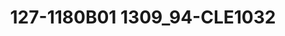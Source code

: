 ---
title: 127-1180B01 1309_94-CLE1032
image: 127-1180B01 1309_94-CLE1032.jpg
brand: sposo
layout: vestito
---